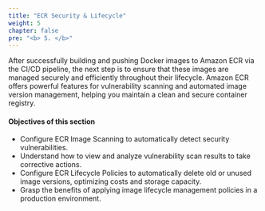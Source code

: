 ```yaml
---
title: "ECR Security & Lifecycle"
weight: 5
chapter: false
pre: "<b> 5. </b>"
---
```


After successfully building and pushing Docker images to Amazon ECR via the CI/CD pipeline, the next step is to ensure that these images are managed securely and efficiently throughout their lifecycle. Amazon ECR offers powerful features for vulnerability scanning and automated image version management, helping you maintain a clean and secure container registry.

#### Objectives of this section

* Configure ECR Image Scanning to automatically detect security vulnerabilities.
* Understand how to view and analyze vulnerability scan results to take corrective actions.
* Configure ECR Lifecycle Policies to automatically delete old or unused image versions, optimizing costs and storage capacity.
* Grasp the benefits of applying image lifecycle management policies in a production environment.